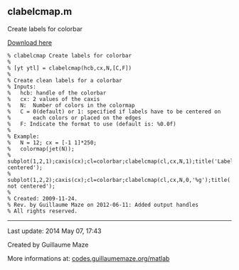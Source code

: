 ## clabelcmap.m ##
Create labels for colorbar

[Download here](http://guillaumemaze.googlecode.com/svn/trunk/matlab/codes/colors/clabelcmap.m)

```
% clabelcmap Create labels for colorbar
%
% [yt ytl] = clabelcmap(hcb,cx,N,[C,F])
% 
% Create clean labels for a colorbar
% Inputs:
%	hcb: handle of the colorbar
%	cx: 2 values of the caxis
%	N:	Number of colors in the colormap
%	C = 0(default) or 1: specified if labels have to be centered on
%		each colors or placed on the edges
%	F: Indicate the format to use (default is: %0.0f)
%
% Example:
%	N = 12; cx = [-1 1]*250;
%	colormap(jet(N));
%	subplot(1,2,1);caxis(cx);cl=colorbar;clabelcmap(cl,cx,N,1);title('Labels centered');
%	subplot(1,2,2);caxis(cx);cl=colorbar;clabelcmap(cl,cx,N,0,'%g');title('Labels not centered');
%	
% Created: 2009-11-24.
% Rev. by Guillaume Maze on 2012-06-11: Added output handles
% All rights reserved.
```

---

Last update: 2014 May 07, 17:43

Created by Guillaume Maze

More informations at: [codes.guillaumemaze.org/matlab](http://codes.guillaumemaze.org/matlab)